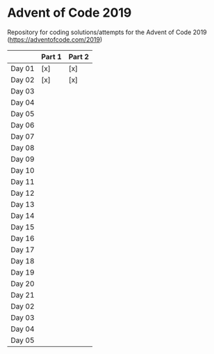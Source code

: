 # Advent of Code 2019
Repository for coding solutions/attempts for the Advent of Code 2019
(https://adventofcode.com/2019)


|      |Part 1|Part 2|
|------|-----|-----|
|Day 01| [x] | [x] |
|Day 02| [x] | [x] |
|Day 03|  |  |
|Day 04|  |  |
|Day 05|  |  |
|Day 06|  |  |
|Day 07|  |  |
|Day 08|  |  |
|Day 09|  |  |
|Day 10|  |  |
|Day 11|  |  |
|Day 12|  |  |
|Day 13|  |  |
|Day 14|  |  |
|Day 15|  |  |
|Day 16|  |  |
|Day 17|  |  |
|Day 18|  |  |
|Day 19|  |  |
|Day 20|  |  |
|Day 21|  |  |
|Day 02|  |  |
|Day 03|  |  |
|Day 04|  |  |
|Day 05|  |  |

